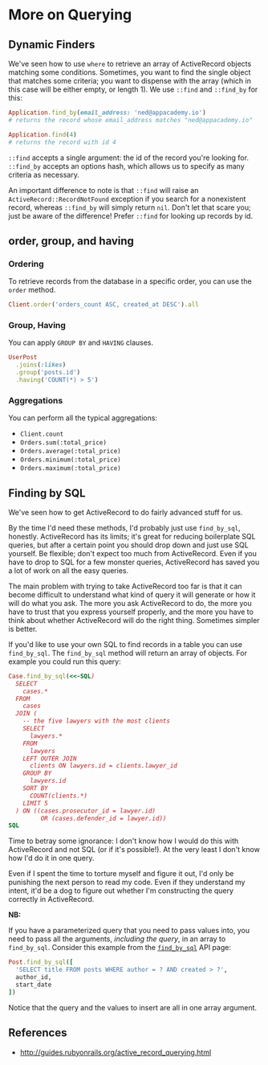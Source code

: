# More on Querying

## Dynamic Finders

We've seen how to use `where` to retrieve an array of ActiveRecord objects
matching some conditions. Sometimes, you want to find the single
object that matches some criteria; you want to dispense with the array
(which in this case will be either empty, or length 1).
We use `::find` and `::find_by` for this:

```ruby
Application.find_by(email_address: 'ned@appacademy.io')
# returns the record whose email_address matches "ned@appacademy.io"

Application.find(4)
# returns the record with id 4
```

`::find` accepts a single argument: the id of the record you're looking for. `::find_by` accepts an options hash, which allows us to specify as many criteria as necessary.

An important difference to note is that `::find` will raise an `ActiveRecord::RecordNotFound` exception if you search for a nonexistent record, whereas `::find_by` will simply return `nil`. Don't let that scare you; just be aware of the difference! Prefer `::find` for looking up records by id.

## order, group, and having

### Ordering

To retrieve records from the database in a specific order, you can use
the `order` method.

```ruby
Client.order('orders_count ASC, created_at DESC').all
```

### Group, Having

You can apply `GROUP BY` and `HAVING` clauses.

```ruby
UserPost
  .joins(:likes)
  .group('posts.id')
  .having('COUNT(*) > 5')
```

### Aggregations

You can perform all the typical aggregations:

* `Client.count`
* `Orders.sum(:total_price)`
* `Orders.average(:total_price)`
* `Orders.minimum(:total_price)`
* `Orders.maximum(:total_price)`

## Finding by SQL

We've seen how to get ActiveRecord to do fairly advanced stuff for us.

By the time I'd need these methods, I'd probably just use
`find_by_sql`, honestly. ActiveRecord has its limits; it's great for
reducing boilerplate SQL queries, but after a certain point you should
drop down and just use SQL yourself. Be flexible; don't expect too
much from ActiveRecord. Even if you have to drop to SQL for a few
monster queries, ActiveRecord has saved you a lot of work on all the
easy queries.

The main problem with trying to take ActiveRecord too far is that it
can become difficult to understand what kind of query it will generate
or how it will do what you ask. The more you ask ActiveRecord to do,
the more you have to trust that you express yourself properly, and the
more you have to think about whether ActiveRecord will do the right
thing. Sometimes simpler is better.

If you'd like to use your own SQL to find records in a table you can
use `find_by_sql`. The `find_by_sql` method will return an array of
objects. For example you could run this query:

```ruby
Case.find_by_sql(<<-SQL)
  SELECT
    cases.*
  FROM
    cases
  JOIN (
    -- the five lawyers with the most clients
    SELECT
      lawyers.*
    FROM
      lawyers
    LEFT OUTER JOIN
      clients ON lawyers.id = clients.lawyer_id
    GROUP BY
      lawyers.id
    SORT BY
      COUNT(clients.*)
    LIMIT 5
  ) ON ((cases.prosecutor_id = lawyer.id)
         OR (cases.defender_id = lawyer.id))
SQL
```

Time to betray some ignorance: I don't know how I would do this with
ActiveRecord and not SQL (or if it's possible!). At the very least I don't know
how I'd do it in one query.

Even if I spent the time to torture myself and figure it out, I'd only
be punishing the next person to read my code. Even if they understand
my intent, it'd be a dog to figure out whether I'm constructing the
query correctly in ActiveRecord.

**NB:**

If you have a parameterized query that you need to pass values into,
you need to pass all the arguments, *including the query*, in an array
to `find_by_sql`. Consider this example from the
[`find_by_sql`][find-by-sql] API page:

```ruby
Post.find_by_sql([
  'SELECT title FROM posts WHERE author = ? AND created > ?',
  author_id,
  start_date
])
```

Notice that the query and the values to insert are all in one array argument.

## References

* http://guides.rubyonrails.org/active_record_querying.html

[find-by-sql]: http://api.rubyonrails.org/classes/ActiveRecord/Querying.html#method-i-find_by_sql
